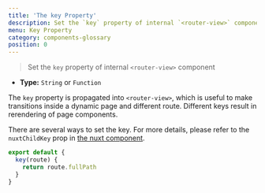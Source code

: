```yaml
---
title: 'The key Property'
description: Set the `key` property of internal `<router-view>` component
menu: Key Property
category: components-glossary
position: 0
---
```


> Set the `key` property of internal `<router-view>` component

- **Type:** `String` or `Function`

The `key` property is propagated into `<router-view>`, which is useful to make transitions inside a dynamic page and different route. Different keys result in rerendering of page components.

There are several ways to set the key. For more details, please refer to the `nuxtChildKey` prop in [the nuxt component](/docs/2.x/features/nuxt-components).

```js
export default {
  key(route) {
    return route.fullPath
  }
}
```
